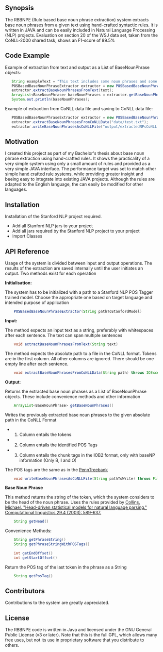 ## Synopsis

The RBBNPE (Rule based base noun phrase extraction) system extracts base noun phrases from a given text using hand-crafted syntactic rules.
It is written in JAVA and can be easily included in Natural Language Processing (NLP) projects. Evaluation on section 20 of the WSJ data set, taken from the CoNLL-2000 shared task, shows an F1-score of 89.5%

## Code Example

Example of extraction from text and output as a List of BaseNounPhrase objects:

```java
   String exampleText = "This text includes some noun phrases and some other phrases. I am only interested in the phrases, which are useful to my project.";
   POSBasedBaseNounPhraseExtractor extractor = new POSBasedBaseNounPhraseExtractor("english-left3words-distsim.tagger");
   extractor.extractBaseNounPhrasesFromText(text);
   ArrayList<BaseNounPhrase> baseNounPhrases = extractor.getBaseNounPhrases();
   System.out.println(baseNounPhrases);
```
Example of extraction from CoNLL data file and saving to CoNLL data file:

```java
   POSBasedBaseNounPhraseExtractor extractor = new POSBasedBaseNounPhraseExtractor("english-left3words-distsim.tagger");
   extractor.extractBaseNounPhrasesFromCoNLLData("data/test.txt");
   extractor.writeBaseNounPhrasesAsCoNLLFile("output/extractedNPsCoNLL.txt");
```

## Motivation
I created this project as part of my Bachelor's thesis about base noun phrase extraction using hand-crafted rules.
It shows the practicality of a very simple system using only a small amount of rules and provided as a very simple JAVA interface.
The performance target was set to match other simple [hand crafted rule systems](https://www.ltg.ed.ac.uk/software/lt-ttt2/), while providing greater insight and beeing easy to integrate into existing JAVA projects.
Although the rules are adapted to the English language, the can easily be modified for other languages.

## Installation

Installation of the Stanford NLP project required.
- Add all Stanford NLP jars to your project
- Add all jars required by the Stanford NLP project to your project
- Import Classes

## API Reference

Usage of the system is divided between input and output operations. The results of the extraction are saved internally until the user initiates an output. Two methods exist for each operation

**Initialisation:**

The system has to be initialized with a path to a Stanford NLP POS Tagger trained model. Choose the appropriate one based on target language and intended purpose of application
```java
    POSBasedBaseNounPhraseExtractor(String pathToStanfordModel)
```
**Input:**

The method expects an input text as a string, preferably with whitespaces after each sentence. The text can span multiple sentences
```java
    void extractBaseNounPhrasesFromText(String text)
```
The method expects the absolute path to a file in the CoNLL format.
Tokens are in the first column. All other columns are ignored. There should be one empty line after each sentence.

```java
    void extractBaseNounPhrasesFromCoNLLData(String path) throws IOException
```

**Output:**

Returns the extracted base noun phrases as a List of BaseNounPhrase objects. These include convenience methods and other information
```java
    ArrayList<BaseNounPhrase> getBaseNounPhrases()
```
Writes the previously extracted base noun phrases to the given absolute path in the CoNLL Format
- 1. Column entails the tokens
- 2. Column entails the identified POS Tags
- 3. Column entails the chunk tags in the IOB2 format, only with baseNP information (Only B, I and O)

The POS tags are the same as in the [PennTreebank](https://www.ling.upenn.edu/courses/Fall_2003/ling001/penn_treebank_pos.html)
```java
    void writeBaseNounPhrasesAsCoNLLFile(String pathToWrite) throws FileNotFoundException, UnsupportedEncodingException
```
**Base Noun Phrase**

This method returns the string of the token, which the system considers to be the head of the noun phrase. Uses the rules provided by [Collins, Michael. "Head-driven statistical models for natural language parsing." Computational linguistics 29.4 (2003): 589-637.](http://www.mitpressjournals.org/doi/pdfplus/10.1162/089120103322753356)
```java
    String getHead()
```
Convenience Methods:
```java
    String getPhraseString()
    String getPhraseStringWithPOSTags()
    
    int getEndOffset()
    int getStartOffset()
```
Return the POS tag of the last token in the phrase as a String
```java
    String getPosTag()
```
## Contributors

Contributions to the system are greatly appreciated.

## License

The RBBNPE code is written in Java and licensed under the GNU General Public License (v3 or later). Note that this is the full GPL, which allows many free uses, but not its use in proprietary software that you distribute to others.

